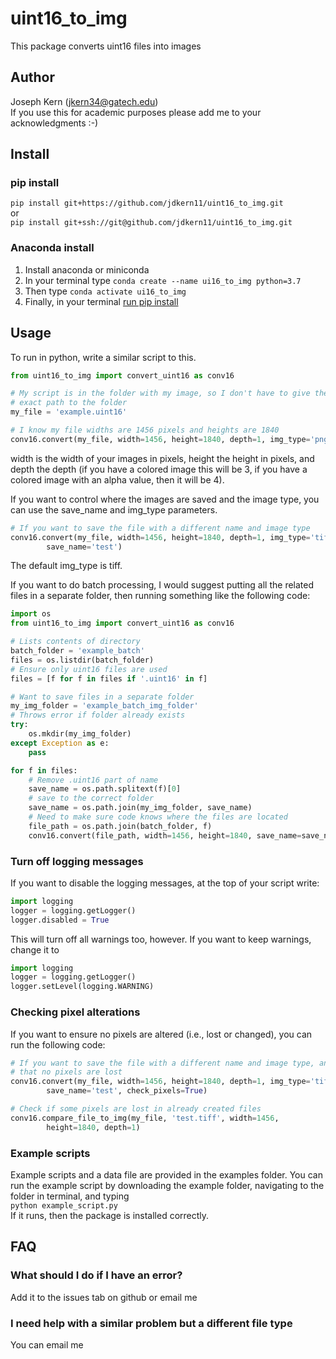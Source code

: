 # uint16\_to\_img
This package converts uint16 files into images

## Author
Joseph Kern (jkern34@gatech.edu)  
If you use this for academic purposes please add me to your acknowledgments :-)

## Install
### pip install
`pip install git+https://github.com/jdkern11/uint16_to_img.git`  
or  
`pip install git+ssh://git@github.com/jdkern11/uint16_to_img.git`

### Anaconda install
1. Install anaconda or miniconda
2. In your terminal type `conda create --name ui16_to_img python=3.7`
3. Then type `conda activate ui16_to_img`
4. Finally, in your terminal [run pip install](#pip-install)

## Usage

To run in python, write a similar script to this.

```Python
from uint16_to_img import convert_uint16 as conv16

# My script is in the folder with my image, so I don't have to give the 
# exact path to the folder
my_file = 'example.uint16'

# I know my file widths are 1456 pixels and heights are 1840
conv16.convert(my_file, width=1456, height=1840, depth=1, img_type='png')
```

width is the width of your images in pixels, height the height in pixels,
and depth the depth (if you have a colored image this will be 3, if you have
a colored image with an alpha value, then it will be 4).

If you want to control where the images are saved and the image type, 
you can use the save\_name and img\_type parameters.
```Python
# If you want to save the file with a different name and image type
conv16.convert(my_file, width=1456, height=1840, depth=1, img_type='tiff',
        save_name='test')
```

The default img\_type is tiff.

If you want to do batch processing, I would suggest putting all the related
files in a separate folder, then running something like the following code:
```Python
import os
from uint16_to_img import convert_uint16 as conv16

# Lists contents of directory
batch_folder = 'example_batch'
files = os.listdir(batch_folder)
# Ensure only uint16 files are used
files = [f for f in files if '.uint16' in f]

# Want to save files in a separate folder
my_img_folder = 'example_batch_img_folder'
# Throws error if folder already exists
try:
    os.mkdir(my_img_folder)
except Exception as e:
    pass

for f in files:
    # Remove .uint16 part of name
    save_name = os.path.splitext(f)[0]
    # save to the correct folder
    save_name = os.path.join(my_img_folder, save_name)
    # Need to make sure code knows where the files are located
    file_path = os.path.join(batch_folder, f)
    conv16.convert(file_path, width=1456, height=1840, save_name=save_name)
```
### Turn off logging messages
If you want to disable the logging messages, at the top of your script
write:
```Python
import logging
logger = logging.getLogger()
logger.disabled = True
```
This will turn off all warnings too, however. If you want to keep warnings, 
change it to
```Python
import logging
logger = logging.getLogger()
logger.setLevel(logging.WARNING)
```

### Checking pixel alterations
If you want to ensure no pixels are altered (i.e., lost or changed), you 
can run the following code:
```Python
# If you want to save the file with a different name and image type, and check 
# that no pixels are lost 
conv16.convert(my_file, width=1456, height=1840, depth=1, img_type='tiff',
        save_name='test', check_pixels=True)

# Check if some pixels are lost in already created files
conv16.compare_file_to_img(my_file, 'test.tiff', width=1456, 
        height=1840, depth=1)
```

### Example scripts
Example scripts and a data file are provided in the examples folder. You can
run the example script by downloading the example folder, navigating to the
folder in terminal, and typing  
`python example_script.py`  
If it runs, then the package is installed correctly.

## FAQ
### What should I do if I have an error?
Add it to the issues tab on github or email me

### I need help with a similar problem but a different file type
You can email me
